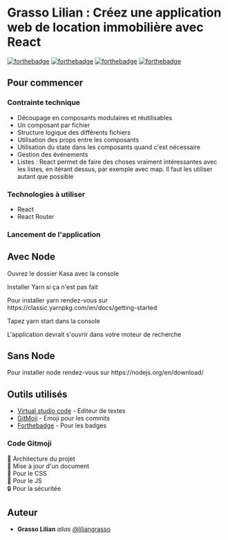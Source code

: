 # Grasso Lilian : Créez une application web de location immobilière avec React
[![forthebadge](https://forthebadge.com/images/badges/uses-html.svg)](https://developer.mozilla.org/fr/docs/Web/HTML)  [![forthebadge](https://forthebadge.com/images/badges/uses-css.svg)](https://developer.mozilla.org/fr/docs/Web/CSS) [![forthebadge](https://forthebadge.com/images/badges/uses-git.svg)](https://github.com/)
[![forthebadge](https://forthebadge.com/images/badges/made-with-javascript.svg)](https://forthebadge.com)

## Pour commencer

### Contrainte technique

<ul>
  <li>Découpage en composants modulaires et réutilisables</li>
  <li>Un composant par fichier</li>
  <li>Structure logique des différents fichiers</li>
  <li>Utilisation des props entre les composants</li>
  <li>Utilisation du state dans les composants quand c'est nécessaire</li>
  <li>Gestion des événements</li>
  <li>Listes : React permet de faire des choses vraiment intéressantes avec
    les listes, en itérant dessus, par exemple avec map. Il faut les utiliser
    autant que possible</li>
</ul>

### Technologies à utiliser
<ul>
  <li>React</li>
  <li>React Router</li>
</ul>

### Lancement de l'application

## Avec Node

<p>Ouvrez le dossier Kasa avec la console</p>
<p>Installer Yarn si ça n'est pas fait</p>
<p>Pour installer yarn rendez-vous sur https://classic.yarnpkg.com/en/docs/getting-started </p>
<p>Tapez yarn start dans la console</p>
<p>L'application devrait s'ouvrir dans votre moteur de recherche</p>

## Sans Node

<p>Pour installer node rendez-vous sur https://nodejs.org/en/download/ </p>


## Outils utilisés 

* [Virtual studio code](https://code.visualstudio.com/) - Editeur de textes
* [GitMoji](https://gitmoji.dev/) - Emoji pour les commits
* [Forthebadge](https://forthebadge.com/) - Pour les badges


### Code Gitmoji

:construction_worker: Architecture du projet</br>
:pencil: Mise à jour d'un document</br>
:art: Pour le CSS</br>
:hammer: Pour le JS </br>
:lock: Pour la sécuritée

## Auteur
* **Grasso Lilian** _alias_ [@liliangrasso](https://github.com/Liliangrasso)
